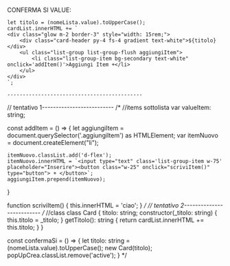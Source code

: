 




CONFERMA SI VALUE:

    let titolo = (nomeLista.value).toUpperCase();
    cardList.innerHTML += `
    <div class="glow m-2 border-3" style="width: 15rem;">
        <div class="card-header py-4 fs-4 gradient text-white">${titolo}</div>
        <ul class="list-group list-group-flush aggiungiItem">
            <li class="list-group-item bg-secondary text-white" onclick='addItem()'>Aggiungi Item +</li>
        </ul>
    </div>
    `;

    --------------------------------------------

// tentativo 1--------------------------
/*
//items sottolista
var valueItem: string;

const addItem = () => {
    let aggiungiItem = document.querySelector('.aggiungiItem') as HTMLElement;
    var itemNuovo = document.createElement("li");

    itemNuovo.classList.add('d-flex');
    itemNuovo.innerHTML = `<input type="text" class='list-group-item w-75' placeholder="Inserire"><button class="w-25" onclick="scriviItem()" type="button"> + </button>`;
    aggiungiItem.prepend(itemNuovo);
}

function scriviItem() {
    this.innerHTML = 'ciao';
}
*/
// tentativo 2--------------------------
/*
//class
class Card {
    titolo: string;
    constructor(_titolo: string) {
        this.titolo = _titolo;
    }
    getTitolo(): string { 
        return cardList.innerHTML += this.titolo;
    }
}

const confermaSi = () => {
    let titolo: string = (nomeLista.value).toUpperCase();
    new Card(titolo);
    popUpCrea.classList.remove('active');
}
*/